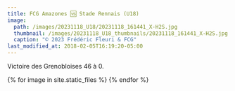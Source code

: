 ```yaml
---
title: FCG Amazones 🆚 Stade Rennais (U18)
image: 
  path: /images/20231118_U18/20231118_161441_X-H2S.jpg
  thumbnail: /images/20231118_U18_thumbnails/20231118_161441_X-H2S.jpg
  caption: "© 2023 Frédéric Fleuri & FCG"
last_modified_at: 2018-02-05T16:19:20-05:00
---
```


Victoire des Grenobloises 46 à 0.

<table>
  <!-- {% assign i = 0} -->
  <tr>
    {% for image in site.static_files %}
      <!-- {% if image.path contains 'images/20231118_U18_thumbnails/' %}
        {% assign i = i | plus:1 %}
        <td>
          <img src="{{ site.baseurl }}{{ image.path }}"  with="100" alt="FCG Amazones vs Stade Rennais (U18)"></td>
        {% if i == 4 %}
          {% assign i = 0}
          </tr>
          <tr>
        {% endif %}
      {% endif %} -->
    {% endfor %}
  </tr>
</table>